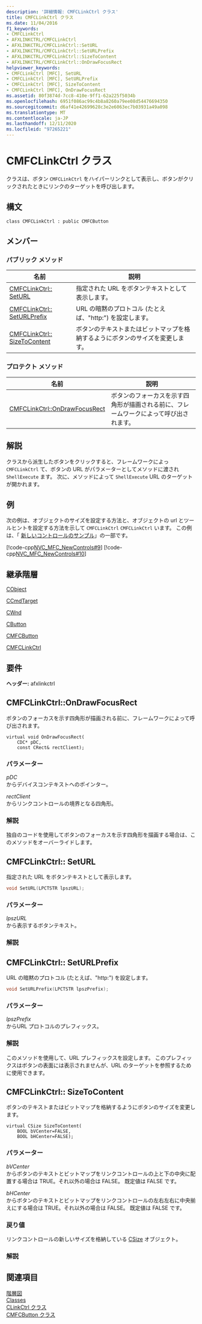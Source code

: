 ```yaml
---
description: '詳細情報: CMFCLinkCtrl クラス'
title: CMFCLinkCtrl クラス
ms.date: 11/04/2016
f1_keywords:
- CMFCLinkCtrl
- AFXLINKCTRL/CMFCLinkCtrl
- AFXLINKCTRL/CMFCLinkCtrl::SetURL
- AFXLINKCTRL/CMFCLinkCtrl::SetURLPrefix
- AFXLINKCTRL/CMFCLinkCtrl::SizeToContent
- AFXLINKCTRL/CMFCLinkCtrl::OnDrawFocusRect
helpviewer_keywords:
- CMFCLinkCtrl [MFC], SetURL
- CMFCLinkCtrl [MFC], SetURLPrefix
- CMFCLinkCtrl [MFC], SizeToContent
- CMFCLinkCtrl [MFC], OnDrawFocusRect
ms.assetid: 80f3874d-7cc8-410e-9ff1-62a225f5034b
ms.openlocfilehash: 6951f086ac99c4b8a8260a79ee08d54476694350
ms.sourcegitcommit: d6af41e42699628c3e2e6063ec7b03931a49a098
ms.translationtype: MT
ms.contentlocale: ja-JP
ms.lasthandoff: 12/11/2020
ms.locfileid: "97265221"
---
```

# <a name="cmfclinkctrl-class"></a>CMFCLinkCtrl クラス

クラスは、ボタン `CMFCLinkCtrl` をハイパーリンクとして表示し、ボタンがクリックされたときにリンクのターゲットを呼び出します。

## <a name="syntax"></a>構文

```
class CMFCLinkCtrl : public CMFCButton
```

## <a name="members"></a>メンバー

### <a name="public-methods"></a>パブリック メソッド

|名前|説明|
|----------|-----------------|
|[CMFCLinkCtrl:: SetURL](#seturl)|指定された URL をボタンテキストとして表示します。|
|[CMFCLinkCtrl:: SetURLPrefix](#seturlprefix)|URL の暗黙のプロトコル (たとえば、"http:") を設定します。|
|[CMFCLinkCtrl:: SizeToContent](#sizetocontent)|ボタンのテキストまたはビットマップを格納するようにボタンのサイズを変更します。|

### <a name="protected-methods"></a>プロテクト メソッド

|名前|説明|
|----------|-----------------|
|[CMFCLinkCtrl::OnDrawFocusRect](#ondrawfocusrect)|ボタンのフォーカスを示す四角形が描画される前に、フレームワークによって呼び出されます。|

## <a name="remarks"></a>解説

クラスから派生したボタンをクリックすると、フレームワークによっ `CMFCLinkCtrl` て、ボタンの URL がパラメーターとしてメソッドに渡され `ShellExecute` ます。 次に、メソッドによって `ShellExecute` URL のターゲットが開かれます。

## <a name="example"></a>例

次の例は、オブジェクトのサイズを設定する方法と、オブジェクトの url とツールヒントを設定する方法を示して `CMFCLinkCtrl` `CMFCLinkCtrl` います。 この例は、「 [新しいコントロールのサンプル](../../overview/visual-cpp-samples.md)」の一部です。

[!code-cpp[NVC_MFC_NewControls#9](../../mfc/reference/codesnippet/cpp/cmfclinkctrl-class_1.h)]
[!code-cpp[NVC_MFC_NewControls#10](../../mfc/reference/codesnippet/cpp/cmfclinkctrl-class_2.cpp)]

## <a name="inheritance-hierarchy"></a>継承階層

[CObject](../../mfc/reference/cobject-class.md)

[CCmdTarget](../../mfc/reference/ccmdtarget-class.md)

[CWnd](../../mfc/reference/cwnd-class.md)

[CButton](../../mfc/reference/cbutton-class.md)

[CMFCButton](../../mfc/reference/cmfcbutton-class.md)

[CMFCLinkCtrl](../../mfc/reference/cmfclinkctrl-class.md)

## <a name="requirements"></a>要件

**ヘッダー:** afxlinkctrl

## <a name="cmfclinkctrlondrawfocusrect"></a><a name="ondrawfocusrect"></a> CMFCLinkCtrl::OnDrawFocusRect

ボタンのフォーカスを示す四角形が描画される前に、フレームワークによって呼び出されます。

```
virtual void OnDrawFocusRect(
    CDC* pDC,
    const CRect& rectClient);
```

### <a name="parameters"></a>パラメーター

*pDC*<br/>
からデバイスコンテキストへのポインター。

*rectClient*<br/>
からリンクコントロールの境界となる四角形。

### <a name="remarks"></a>解説

独自のコードを使用してボタンのフォーカスを示す四角形を描画する場合は、このメソッドをオーバーライドします。

## <a name="cmfclinkctrlseturl"></a><a name="seturl"></a> CMFCLinkCtrl:: SetURL

指定された URL をボタンテキストとして表示します。

```cpp
void SetURL(LPCTSTR lpszURL);
```

### <a name="parameters"></a>パラメーター

*lpszURL*<br/>
から表示するボタンテキスト。

### <a name="remarks"></a>解説

## <a name="cmfclinkctrlseturlprefix"></a><a name="seturlprefix"></a> CMFCLinkCtrl:: SetURLPrefix

URL の暗黙のプロトコル (たとえば、"http:") を設定します。

```cpp
void SetURLPrefix(LPCTSTR lpszPrefix);
```

### <a name="parameters"></a>パラメーター

*lpszPrefix*<br/>
からURL プロトコルのプレフィックス。

### <a name="remarks"></a>解説

このメソッドを使用して、URL プレフィックスを設定します。 このプレフィックスはボタンの表面には表示されませんが、URL のターゲットを参照するために使用できます。

## <a name="cmfclinkctrlsizetocontent"></a><a name="sizetocontent"></a> CMFCLinkCtrl:: SizeToContent

ボタンのテキストまたはビットマップを格納するようにボタンのサイズを変更します。

```
virtual CSize SizeToContent(
    BOOL bVCenter=FALSE,
    BOOL bHCenter=FALSE);
```

### <a name="parameters"></a>パラメーター

*bVCenter*<br/>
からボタンのテキストとビットマップをリンクコントロールの上と下の中央に配置する場合は TRUE。それ以外の場合は FALSE。 既定値は FALSE です。

*bHCenter*<br/>
からボタンのテキストとビットマップをリンクコントロールの左右左右に中央揃えにする場合は TRUE。それ以外の場合は FALSE。 既定値は FALSE です。

### <a name="return-value"></a>戻り値

リンクコントロールの新しいサイズを格納している [CSize](../../atl-mfc-shared/reference/csize-class.md) オブジェクト。

### <a name="remarks"></a>解説

## <a name="see-also"></a>関連項目

[階層図](../../mfc/hierarchy-chart.md)<br/>
[Classes](../../mfc/reference/mfc-classes.md)<br/>
[CLinkCtrl クラス](../../mfc/reference/clinkctrl-class.md)<br/>
[CMFCButton クラス](../../mfc/reference/cmfcbutton-class.md)
